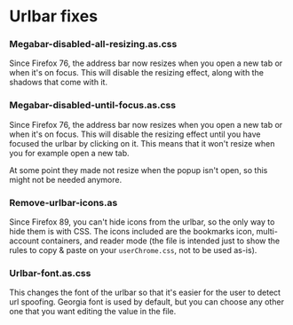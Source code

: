 # Urlbar fixes

### Megabar-disabled-all-resizing.as.css
Since Firefox 76, the address bar now resizes when you open a new tab or when it's on focus. This will disable the resizing effect, along with the shadows that come with it.

### Megabar-disabled-until-focus.as.css
Since Firefox 76, the address bar now resizes when you open a new tab or when it's on focus. This will disable the resizing effect until you have focused the urlbar by clicking on it. This means that it won't resize when you for example open a new tab.

At some point they made not resize when the popup isn't open, so this might not be needed anymore.

### Remove-urlbar-icons.as
Since Firefox 89, you can't hide icons from the urlbar, so the only way to hide them is with CSS. The icons included are the bookmarks icon, multi-account containers, and reader mode (the file is intended just to show the rules to copy & paste on your `userChrome.css`, not to be used as-is).

### Urlbar-font.as.css
This changes the font of the urlbar so that it's easier for the user to detect url spoofing. Georgia font is used by default, but you can choose any other one that you want editing the value in the file.

